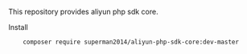 This repository provides aliyun php sdk core.

Install

```
    composer require superman2014/aliyun-php-sdk-core:dev-master
```
